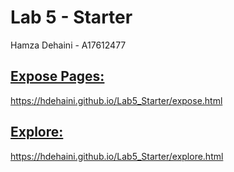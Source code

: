# Lab 5 - Starter

Hamza Dehaini - A17612477

## [Expose Pages:](https://hdehaini.github.io/Lab5_Starter/expose.html)

https://hdehaini.github.io/Lab5_Starter/expose.html



## [Explore:](https://hdehaini.github.io/Lab5_Starter/explore.html)

https://hdehaini.github.io/Lab5_Starter/explore.html